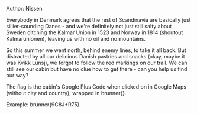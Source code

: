 Author: Nissen

Everybody in Denmark agrees that the rest of Scandinavia are basically just sillier-sounding Danes - and we're definitely not just still salty about Sweden ditching the Kalmar Union in 1523 and Norway in 1814 (shoutout Kalmarunionen), leaving us with no oil and no mountains.

So this summer we went north, behind enemy lines, to take it all back. But distracted by all our delicious Danish pastries and snacks (okay, maybe it was Kvikk Lunsj), we forgot to follow the red markings on our trail. We can still see our cabin but have no clue how to get there - can you help us find our way?

The flag is the cabin's Google Plus Code when clicked on in Google Maps (without city and country), wrapped in brunner{}.

Example: brunner{9C8J+R75}

